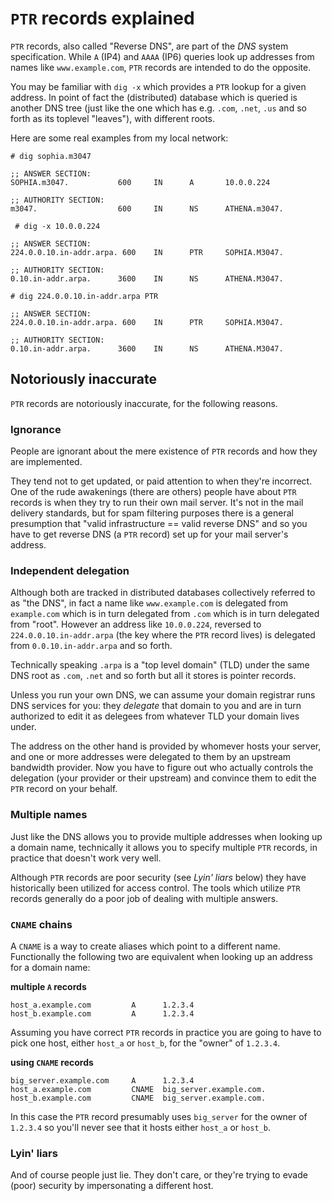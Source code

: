 # `PTR` records explained

`PTR` records, also called "Reverse DNS", are part of the _DNS_ system specification. While `A` (IP4) and `AAAA` (IP6) queries look up addresses from names like
`www.example.com`, `PTR` records are intended to do the opposite.

You may be familiar with `dig -x` which provides a `PTR` lookup for a given address. In point of fact the (distributed) database
which is queried is another DNS tree (just like the one which has e.g. `.com`, `.net`, `.us` and so forth as its toplevel "leaves"),
with different roots.

Here are some real examples from my local network:

```
# dig sophia.m3047

;; ANSWER SECTION:
SOPHIA.m3047.           600     IN      A       10.0.0.224

;; AUTHORITY SECTION:
m3047.                  600     IN      NS      ATHENA.m3047.

 # dig -x 10.0.0.224

;; ANSWER SECTION:
224.0.0.10.in-addr.arpa. 600    IN      PTR     SOPHIA.M3047.

;; AUTHORITY SECTION:
0.10.in-addr.arpa.      3600    IN      NS      ATHENA.M3047.

# dig 224.0.0.10.in-addr.arpa PTR

;; ANSWER SECTION:
224.0.0.10.in-addr.arpa. 600    IN      PTR     SOPHIA.M3047.

;; AUTHORITY SECTION:
0.10.in-addr.arpa.      3600    IN      NS      ATHENA.M3047.
```

## Notoriously inaccurate

`PTR` records are notoriously inaccurate, for the following reasons.

### Ignorance

People are ignorant about the mere existence of `PTR` records and how they are implemented.

They tend not to get updated, or paid attention to when they're incorrect. One of the rude
awakenings (there are others) people have about `PTR` records is when they try to run their
own mail server. It's not in the mail delivery standards, but for spam filtering purposes
there is a general presumption that "valid infrastructure == valid reverse DNS" and so you
have to get reverse DNS (a `PTR` record) set up for your mail server's address.

### Independent delegation

Although both are tracked in distributed databases collectively referred to as "the DNS", in
fact a name like `www.example.com` is delegated from `example.com` which is in turn delegated
from `.com` which is in turn delegated from "root". However an address like `10.0.0.224`, reversed
to `224.0.0.10.in-addr.arpa` (the key where the `PTR` record lives) is delegated from `0.0.10.in-addr.arpa`
and so forth.

Technically speaking `.arpa` is a "top level domain" (TLD) under the same DNS root as `.com`, `.net` and
so forth but all it stores is pointer records.

Unless you run your own DNS, we can assume your domain registrar runs DNS services for you: they
_delegate_ that domain to you and are in turn authorized to edit it as delegees from whatever TLD
your domain lives under.

The address on the other hand is provided by whomever hosts your server, and one or more addresses
were delegated to them by an upstream bandwidth provider. Now you have to figure out who actually
controls the delegation (your provider or their upstream) and convince them to edit the `PTR`
record on your behalf.

### Multiple names

Just like the DNS allows you to provide multiple addresses when looking up a domain name, technically
it allows you to specify multiple `PTR` records, in practice that doesn't work very well.

Although `PTR` records are poor security (see _Lyin' liars_ below) they have historically been
utilized for access control. The tools which utilize `PTR` records generally do a poor job of
dealing with multiple answers.

### `CNAME` chains

A `CNAME` is a way to create aliases which point to a different name. Functionally the following two
are equivalent when looking up an address for a domain name:

**multiple `A` records**

```
host_a.example.com         A      1.2.3.4
host_b.example.com         A      1.2.3.4
```
Assuming you have correct `PTR` records in practice you are going to have to pick one host,
either `host_a` or `host_b`, for the "owner" of `1.2.3.4`.

**using `CNAME` records**

```
big_server.example.com     A      1.2.3.4
host_a.example.com         CNAME  big_server.example.com.
host_b.example.com         CNAME  big_server.example.com.
```

In this case the `PTR` record presumably uses `big_server` for the owner of `1.2.3.4` so
you'll never see that it hosts either `host_a` or `host_b`.

### Lyin' liars

And of course people just lie. They don't care, or they're trying to evade (poor) security by
impersonating a different host.
